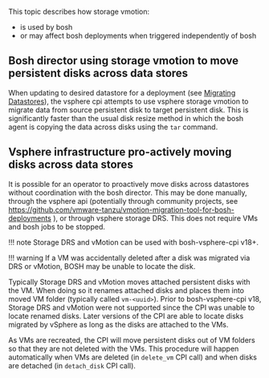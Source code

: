 This topic describes how storage vmotion:
* is used by bosh 
* or may affect bosh deployments when triggered independently of bosh 

## Bosh director using storage vmotion to move persistent disks across data stores

When updating to desired datastore for a deployment (see [Migrating Datastores](vsphere-migrate-datastores.md)), the vsphere cpi attempts to use vsphere storage vmotion to migrate data from source persistent disk to target persistent disk. This is significantly faster than the usual disk resize method in which the bosh agent is copying the data across disks using the `tar` command.

## Vsphere infrastructure pro-actively moving disks across data stores  

It is possible for an operator to proactively move disks across datastores without coordination with the bosh director. This may be done manually, through the vsphere api (potentially through community projects, see https://github.com/vmware-tanzu/vmotion-migration-tool-for-bosh-deployments ), or through vsphere storage DRS. This does not require VMs and bosh jobs to be stopped.

!!! note
    Storage DRS and vMotion can be used with bosh-vsphere-cpi v18+.

!!! warning
    If a VM was accidentally deleted after a disk was migrated via DRS or vMotion, BOSH may be unable to locate the disk.

Typically Storage DRS and vMotion moves attached persistent disks with the VM.
When doing so it renames attached disks and places them into moved VM folder (typically called `vm-<uuid>`).
Prior to bosh-vsphere-cpi v18, Storage DRS and vMotion were not supported since the CPI was unable to locate renamed disks.
Later versions of the CPI are able to locate disks migrated by vSphere as long as the disks are attached to the VMs.

As VMs are recreated, the CPI will move persistent disks out of VM folders so that they are not deleted with the VMs.
This procedure will happen automatically when VMs are deleted (in `delete_vm` CPI call) and when disks are detached (in `detach_disk` CPI call).

